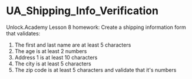 # UA_Shipping_Info_Verification
Unlock.Academy Lesson 8 homework: Create a shipping information form that validates:  
1. The first and last name are at least 5 characters 
2. The age is at least 2 numbers 
3. Address 1 is at least 10 characters 
4. The city is at least 5 characters 
5. The zip code is at least 5 characters and validate that it's numbers
